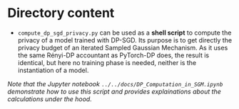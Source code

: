 # Directory content

* `compute_dp_sgd_privacy.py` can be used as a **shell script** to compute the privacy of a model trained with DP-SGD.
 Its purpose is to get directly the privacy budget of an iterated Sampled Gaussian Mechanism. As it uses the same Rényi-DP accountant as PyTorch-DP does, the result is identical, but here no training phase is needed, neither is the instantiation of a model.

*Note that the Jupyter notebook  `../../docs/DP_Computation_in_SGM.ipynb` demonstrate how to use this script and provides explainations about the calculations under the hood.*
